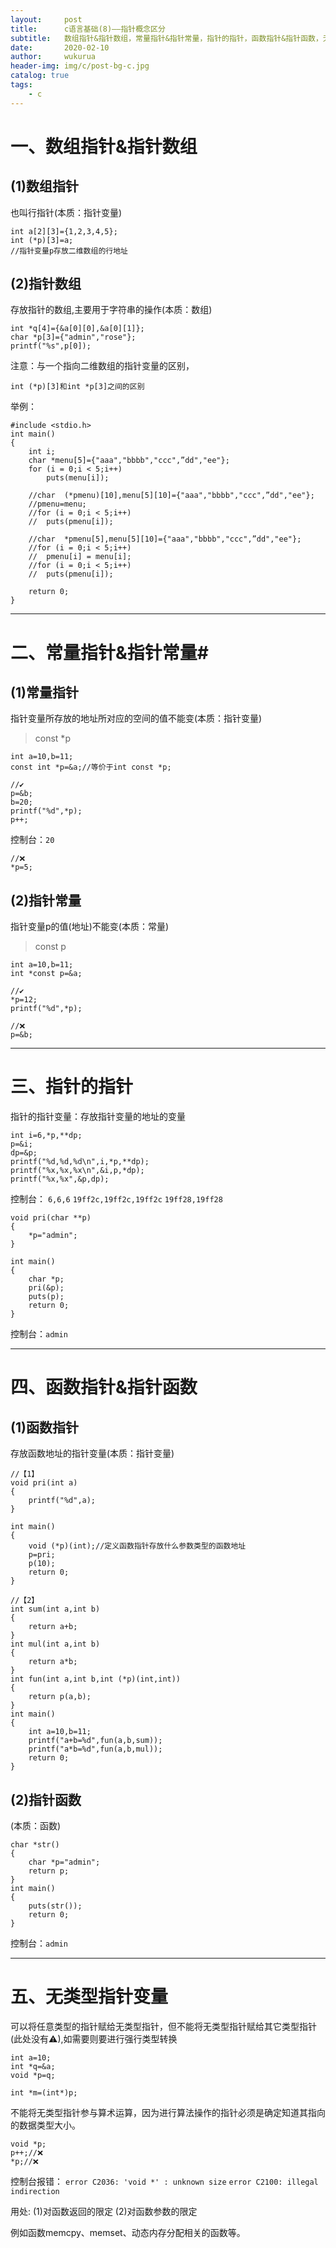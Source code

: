 ```yaml
---
layout:     post
title:      c语言基础(8)——指针概念区分
subtitle:   数组指针&指针数组，常量指针&指针常量，指针的指针，函数指针&指针函数，无类型指针变量
date:       2020-02-10
author:     wukurua
header-img: img/c/post-bg-c.jpg
catalog: true
tags:
    - c
---
```


# 一、数组指针&指针数组 #
## (1)数组指针 ##
也叫行指针(本质：指针变量)
	
	int a[2][3]={1,2,3,4,5};
	int (*p)[3]=a;
	//指针变量p存放二维数组的行地址

## (2)指针数组 ##
存放指针的数组,主要用于字符串的操作(本质：数组)

	int *q[4]={&a[0][0],&a[0][1]};
	char *p[3]={"admin","rose"};
	printf("%s",p[0]);

注意：与一个指向二维数组的指针变量的区别，

	int (*p)[3]和int *p[3]之间的区别

举例：

	#include <stdio.h>
	int main()
	{
		int i;
		char *menu[5]={"aaa","bbbb","ccc",”dd","ee"};
		for (i = 0;i < 5;i++)
			puts(menu[i]);

		//char  (*pmenu)[10],menu[5][10]={"aaa","bbbb","ccc",”dd","ee"};
		//pmenu=menu;
		//for (i = 0;i < 5;i++)
		//	puts(pmenu[i]);

		//char  *pmenu[5],menu[5][10]={"aaa","bbbb","ccc",”dd","ee"};
		//for (i = 0;i < 5;i++)
		//	pmenu[i] = menu[i];
		//for (i = 0;i < 5;i++)
		//	puts(pmenu[i]);

		return 0;
	}

----------

# 二、常量指针&指针常量#
## (1)常量指针 ##
指针变量所存放的地址所对应的空间的值不能变(本质：指针变量)
> const *p

	int a=10,b=11;
	const int *p=&a;//等价于int const *p;

	//✔
	p=&b;
	b=20;
	printf("%d",*p);
	p++;

控制台：`20`

	//❌
	*p=5;

## (2)指针常量 ##
指针变量p的值(地址)不能变(本质：常量)	
> const p

	int a=10,b=11;
	int *const p=&a;

	//✔
	*p=12;
	printf("%d",*p);

	//❌
	p=&b;

----------

# 三、指针的指针 #
指针的指针变量：存放指针变量的地址的变量

	int i=6,*p,**dp;
	p=&i;
	dp=&p;
	printf("%d,%d,%d\n",i,*p,**dp);
	printf("%x,%x,%x\n",&i,p,*dp); 
	printf("%x,%x",&p,dp);

控制台：
`6,6,6`
`19ff2c,19ff2c,19ff2c`
`19ff28,19ff28`
	

	void pri(char **p)
	{
		*p="admin";
	}
	
	int main()
	{
		char *p;
		pri(&p);
		puts(p);
		return 0;
	}

控制台：`admin`

----------

# 四、函数指针&指针函数 #
## (1)函数指针 ##
存放函数地址的指针变量(本质：指针变量)

	//【1】
	void pri(int a)
	{
		printf("%d",a);
	}
	
	int main()
	{ 
		void (*p)(int);//定义函数指针存放什么参数类型的函数地址
		p=pri;
		p(10);
		return 0;
	}
	
	//【2】
	int sum(int a,int b)
	{
		return a+b;
	}
	int mul(int a,int b)
	{
		return a*b;
	}
	int fun(int a,int b,int (*p)(int,int))
	{
		return p(a,b);
	}
	int main()
	{ 
		int a=10,b=11;
		printf("a+b=%d",fun(a,b,sum));
		printf("a*b=%d",fun(a,b,mul));
		return 0;
	}

## (2)指针函数 ##
(本质：函数)

	char *str()
	{
		char *p="admin";
		return p;
	}
	int main()
	{
		puts(str());
		return 0;
	}

控制台：`admin`

----------

# 五、无类型指针变量 #
可以将任意类型的指针赋给无类型指针，但不能将无类型指针赋给其它类型指针(此处没有⚠),如需要则要进行强行类型转换

	int a=10;
	int *q=&a;
	void *p=q;

	int *m=(int*)p;

不能将无类型指针参与算术运算，因为进行算法操作的指针必须是确定知道其指向的数据类型大小。

	void *p;
	p++;//❌
	*p;//❌

控制台报错：
`error C2036: 'void *' : unknown size`
`error C2100: illegal indirection`

用处:
(1)对函数返回的限定
(2)对函数参数的限定

例如函数memcpy、memset、动态内存分配相关的函数等。